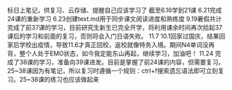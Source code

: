 标日上笔记，供复习、云存储、提醒自己应该学习了
截至6.16学到21课
6.21完成24课的重新学习
6.23创建text.md用于同步课文阅读进度和熟练度
9.19暑假共计完成了前37课的学习，目前研究生新生已完全开学，将利用课余时间再次拾起37课后的学习和前面的复习，否则将会入门日语失败。
11.7 10.1回家过国庆，结果回家后学校出疫情，导致11.6才真正回校，返校就像特务入境。期间N4单词没再背，整个人处于EMO状态，如今我定能东山再起，继续学习，加油吧！
11.24 完成了38课的学习，准备向39课进发。目前是掌握了前24课的内容，但需要复习。25~38课因为有笔记，所以复习时遵循一个规则：ctrl+f搜索遗忘语法即可立刻复习。25~38课的练习也应该做起来